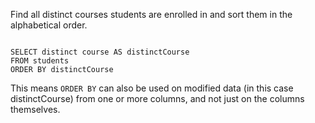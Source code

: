Find all distinct courses students are enrolled in and sort them in the alphabetical order.

<codeblock language="sql" dbName="students1.db" type="lesson">
<code>
SELECT distinct course AS distinctCourse
FROM students
ORDER BY distinctCourse
</code>
</codeblock>

This means `ORDER BY` can also be used on modified data (in this case distinctCourse) from one or more columns, and not just on the columns themselves.